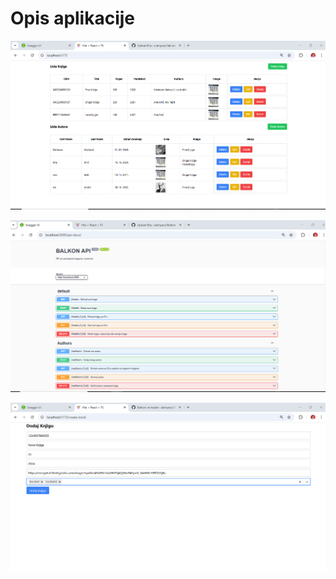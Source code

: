 # Opis aplikacije

![List Book and List Author Screenshot](ListBook_List_Author_Screenshot.png)

![Swagger Screenshot](Swagger_Screenshot.png)

![Add_books_authors](Add_books_authors.png)

